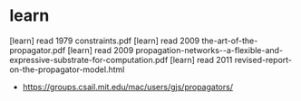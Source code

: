 # learn

[learn] read 1979 constraints.pdf
[learn] read 2009 the-art-of-the-propagator.pdf
[learn] read 2009 propagation-networks--a-flexible-and-expressive-substrate-for-computation.pdf
[learn] read 2011 revised-report-on-the-propagator-model.html
- https://groups.csail.mit.edu/mac/users/gjs/propagators/

